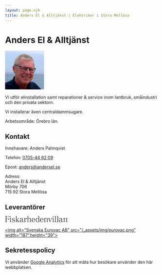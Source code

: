 ```yaml
---
layout: page.njk
title: Anders El & Alltjänst | Elektriker i Stora Mellösa
---
```


# Anders El & Alltjänst

<img alt="Hej!" src="/_assets/img/anders.jpg" width="128" height="128" class="me">

Vi utför elinstallation samt reparationer & service inom lantbruk, småindustri och den privata sektorn.

Vi installerar även centraldammsugare.

Arbetsområde: Örebro län.

<footer>
<section>

## Kontakt

Innehavare: Anders Palmqvist

Telefon: [0705-44 62 09](tel:+46705446209)

Epost: <a href="mailto:anders&#x40;andersel.se">anders<wbr>@andersel.se</a>

Adress:<br>
Anders El & Alltjänst<br>
Mörby 706<br>
715 92 Stora Mellösa

</section>
<section>

## Leverantörer

[<img alt="Fiskarhedenvillan" src="/_assets/img/fiskarhedenvillan.svg" width="207" height="20">](https://fiskarhedenvillan.se/)

[<img alt="Svenska Eurovac AB" src="/_assets/img/eurovac.png" width="187" height="39">](https://eurovac.nu/)

</section>
<section>

## Sekretess&shy;policy

Vi använder [Google Analytics](https://policies.google.com/technologies/partner-sites) för att mäta hur besökare använder den här webbplatsen.

</section>
</footer>
